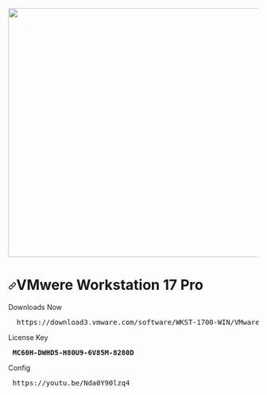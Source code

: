 <div align='center'><a href='https://www.vmware.com/products/workstation-pro/workstation-pro-evaluation.html'><img width='1000' height='500' src='https://cdn.windowsreport.com/wp-content/uploads/2022/11/vmware-17-pro-workstation.jpg' width='390' height='300'/></a> </div>

<h1 tabindex="-1" dir="auto"><a id="user-content-yarn-and-nodejs-for-github-actions" class="anchor" aria-hidden="true" href="#yarn-and-nodejs-for-github-actions"><svg class="octicon octicon-link" viewBox="0 0 16 16" version="1.1" width="16" height="16" aria-hidden="true"><path d="m7.775 3.275 1.25-1.25a3.5 3.5 0 1 1 4.95 4.95l-2.5 2.5a3.5 3.5 0 0 1-4.95 0 .751.751 0 0 1 .018-1.042.751.751 0 0 1 1.042-.018 1.998 1.998 0 0 0 2.83 0l2.5-2.5a2.002 2.002 0 0 0-2.83-2.83l-1.25 1.25a.751.751 0 0 1-1.042-.018.751.751 0 0 1-.018-1.042Zm-4.69 9.64a1.998 1.998 0 0 0 2.83 0l1.25-1.25a.751.751 0 0 1 1.042.018.751.751 0 0 1 .018 1.042l-1.25 1.25a3.5 3.5 0 1 1-4.95-4.95l2.5-2.5a3.5 3.5 0 0 1 4.95 0 .751.751 0 0 1-.018 1.042.751.751 0 0 1-1.042.018 1.998 1.998 0 0 0-2.83 0l-2.5 2.5a1.998 1.998 0 0 0 0 2.83Z"></path></svg></a>VMwere Workstation 17 Pro</h1>
  
  <p dir="auto">Downloads Now</p>
  <div class="highlight highlight-source-shell notranslate position-relative overflow-auto" dir="auto">
    <pre>  https://download3.vmware.com/software/WKST-1700-WIN/VMware-workstation-full-17.0.0-20800274.exe </pre></div>
    
  <p dir="auto">License Key</p>
  <div class="highlight highlight-source-shell notranslate position-relative overflow-auto" dir="auto">
    <pre> <b>MC60H-DWHD5-H80U9-6V85M-8280D</b> </pre></div>

<p dir="auto">Config</p>
  <div class="highlight highlight-source-shell notranslate position-relative overflow-auto" dir="auto">
    <pre> https://youtu.be/Nda0Y90lzq4 </pre></div>
